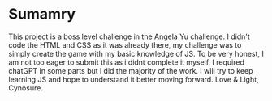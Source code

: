 # Sumamry

This project is a boss level challenge in the Angela Yu challenge. I didn't code the HTML and CSS as it was already there, my challenge was to simply create the game with my basic knowledge of JS. To be very honest, I am not too eager to submit this as i didnt complete it myself, I required chatGPT in some parts but i did the majority of the work.
I will try to keep learning JS  and hope to understand it better moving forward. 
Love & Light,
Cynosure.